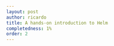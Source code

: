```yaml
---
layout: post
author: ricardo
title: A hands-on introduction to Helm
completedness: 1%
order: 2
---
```



